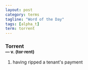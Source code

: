 ```yaml
---
layout: post
category: terms
tagline: "Word of the Day"
tags: [alpha_t]
term: torrent
---
```


<h3>Torrent<br/> <small>&mdash; v. (tor<span>&middot;</span>rent)</small></h3>
<p><ol>
<li>having ripped a tenant's payment</li>
</ol></p>
